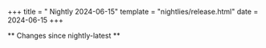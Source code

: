 +++
title = " Nightly 2024-06-15"
template = "nightlies/release.html"
date = 2024-06-15
+++

** Changes since nightly-latest **
